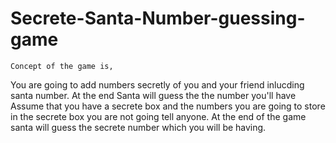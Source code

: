 # Secrete-Santa-Number-guessing-game
    
    Concept of the game is,

You are going to add numbers secretly of you and your friend inlucding santa number.
At the end Santa will guess the the number you'll have
Assume that you have a secrete box and the numbers you are going to store
in the secrete box you are not going tell anyone.
At the end of the game santa will guess the secrete number which you will be having.
